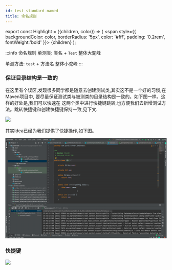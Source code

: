 ```yaml
---
id: test-standard-named
title: 命名规则
---
```


export const Highlight = ({children, color}) => (
<span
style={{
backgroundColor: color,
borderRadius: '5px',
color: '#fff',
padding: '0.2rem',
fontWeight:'bold'
}}>
{children}
</span>
);


:::info 命名规则
单测类: 类名 + `Test` 整体大驼峰

单测方法: `test` + 方法名 整体小驼峰
:::

### 保证目录结构是一致的

在这里有个误区,发现很多同学都是随意去创建测试类,其实这不是一个好的习惯,在Maven项目中,
要尽量保证测试类与被测类的目录结构是一致的。如下图一样。这样的好处是,我们可以快速在
这两个类中进行快捷键跳转,也方便我们去新增测试方法。<Highlight color="green">跳转快捷键和创建快捷键保持一致,见下文.</Highlight>


![](https://img.springlearn.cn/blog/learn_1618123124000.png)

其实Idea已经为我们提供了快捷操作,如下图。

![](../../static/img/junit.gif)


### 快捷键

![](https://img.springlearn.cn/blog/learn_1618036976000.png)
